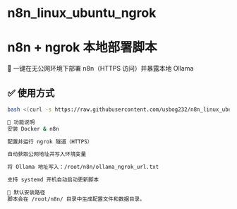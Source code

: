 # n8n_linux_ubuntu_ngrok
# n8n + ngrok 本地部署脚本

🚀 一键在无公网环境下部署 n8n（HTTPS 访问）并暴露本地 Ollama

## ✅ 使用方式

```bash
bash <(curl -s https://raw.githubusercontent.com/usbog232/n8n_linux_ubuntu_ngrok/main/install_n8n_ngrok_local.sh)

🧠 功能说明
安装 Docker & n8n

配置并运行 ngrok 隧道（HTTPS）

自动获取公网地址并写入环境变量

将 Ollama 地址写入：/root/n8n/ollama_ngrok_url.txt

支持 systemd 开机自动启动更新脚本

📁 默认安装路径
脚本会在 /root/n8n/ 目录中生成配置文件和数据目录。
